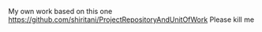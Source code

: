 My own work based on this one https://github.com/shiritani/ProjectRepositoryAndUnitOfWork
Please kill me
